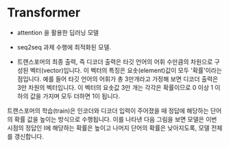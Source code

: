 # Transformer
* attention 을 활용한 딥러닝 모델

* seq2seq 과제 수행에 최적화된 모델.

* 트랜스포머의 최종 출력, 즉 디코더 출력은 타깃 언어의 어휘 수만큼의 차원으로 구성된 벡터(vector)입니다. 이 벡터의 특징은 요솟(element)값이 모두 '확률'이라는 점입니다. 예를 들어 타깃 언어의 어휘가 총 3만개라고 가정해 보면 디코더 출력은 3만 차원의 벡터입니다. 이 벡터의 요솟값 3만 개는 각각은 확률이므로 0 이상 1 이하의 값을 가지며 모두 더하면 1이 됩니다.

트랜스포머의 학습(train)은 인코더와 디코더 입력이 주어졌을 때 정답에 해당하는 단어의 확률 값을 높이는 방식으로 수행됩니다. 이를 나타낸 다음 그림을 보면 모델은 이번 시점의 정답인 I에 해당하는 확률은 높이고 나머지 단어의 확률은 낮아지도록, 모델 전체를 갱신합니다.